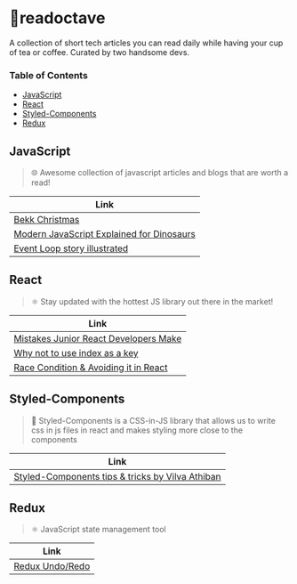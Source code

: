 # 📝readoctave
A collection of short tech articles you can read daily while having your cup of tea or coffee. Curated by two handsome devs.

### Table of Contents

- [JavaScript](#javascript)
- [React](#react)
- [Styled-Components](#styled-components)
- [Redux](#redux)

## JavaScript

> 🌐 Awesome collection of javascript articles and blogs that are worth a read!

| Link                                                                                                                                          |
| --------------------------------------------------------------------------------------------------------------------------------------------- |
| [Bekk Christmas](https://bekk.christmas/)                                                                                                     |
| [Modern JavaScript Explained for Dinosaurs](https://medium.com/the-node-js-collection/modern-javascript-explained-for-dinosaurs-f695e9747b70) |
| [Event Loop story illustrated](https://dev.to/kapantzak/js-illustrated-the-event-loop-4mco)                                                   |

## React

> ⚛️ Stay updated with the hottest JS library out there in the market!

| Link                                                                                                                                          |
| --------------------------------------------------------------------------------------------------------------------------------------------- |
| [Mistakes Junior React Developers Make](https://medium.com/frontend-digest/mistakes-junior-react-developers-make-c546b1af187d)                |
| [Why not to use index as a key](https://medium.com/@robinpokorny/index-as-a-key-is-an-anti-pattern-e0349aece318)                              |
| [Race Condition & Avoiding it in React](https://medium.com/hackernoon/avoiding-race-conditions-when-fetching-data-with-react-hooks-220d6fd0f663) |

## Styled-Components

> 💅 Styled-Components is a CSS-in-JS library that allows us to write css in js files in react and makes styling more close to the components

| Link                                                                                                                                  |
| ------------------------------------------------------------------------------------------------------------------------------------- |
| [Styled-Components tips & tricks by Vilva Athiban](https://medium.com/@vilvaathiban/react-styled-components-a-smart-way-26ff8bfdaec7) |

## Redux

> ⚛️ JavaScript state management tool

| Link                                                                                                                                  |
| ------------------------------------------------------------------------------------------------------------------------------------- |
| [Redux Undo/Redo](https://github.com/omnidan/redux-undo) |
